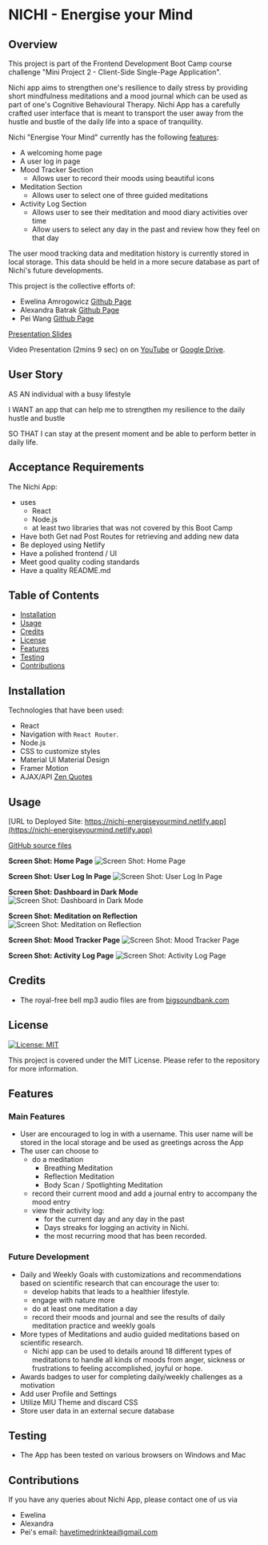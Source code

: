 # NICHI - Energise your Mind

## Overview

This project is part of the Frontend Development Boot Camp course challenge "Mini Project 2 -  Client-Side Single-Page Application". 

Nichi app aims to strengthen one's resilience to daily stress by providing short mindfulness meditations and a mood journal which can be used as part of one's Cognitive Behavioural Therapy. Nichi App has a carefully crafted user interface that is meant to transport the user away from the hustle and bustle of the daily life into a space of tranquility.


Nichi "Energise Your Mind" currently has the following [features](#features):
* A welcoming home page
* A user log in page
* Mood Tracker Section
  * Allows user to record their moods using beautiful icons
* Meditation Section
  * Allows user to select one of three guided meditations
* Activity Log Section
  * Allows user to see their meditation and mood diary activities over time 
  * Allow users to select any day in the past and review how they feel on that day

The user mood tracking data and meditation history is currently stored in local storage. This data should be held in a more secure database as part of Nichi's future developments.

This project is the collective efforts of:
* Ewelina Amrogowicz [Github Page](https://github.com/EAmrogowicz)
* Alexandra Batrak [Github Page](https://github.com/alexandrabatrak)
* Pei Wang [Github Page](https://github.com/HaveTimeDrinkTea)


[Presentation Slides](https://www.canva.com/design/DAFeevC9oFE/MXPTLTBBf_51d5HEzakfwg/view?utm_content=DA[…]mpaign=designshare&utm_medium=link&utm_source=publishsharelink)


Video Presentation (2mins 9 sec) on on [YouTube](https://youtu.be/1fG3ZxOHuVY) or [Google Drive](https://drive.google.com/file/d/1Er0LUH09027YDBuHhXKjsJxPrdyAiCgz/view?usp=sharing).




## User Story

AS AN individual with a busy lifestyle

I WANT an app that can help me to strengthen my resilience to the daily hustle and bustle

SO THAT I can stay at the present moment and be able to perform better in daily life.



## Acceptance Requirements

The Nichi App:
* uses
  * React
  * Node.js
  * at least two libraries that was not covered by this Boot Camp
* Have both Get nad Post Routes for retrieving and adding new data
* Be deployed using Netlify
* Have a polished frontend / UI
* Meet good quality coding standards 
* Have a quality README.md   



## Table of Contents

- [Installation](#installation)
- [Usage](#usage)
- [Credits](#credits)
- [License](#license)
- [Features](#features)
- [Testing](#testing)
- [Contributions](#contributions)


## Installation

Technologies that have been used:

- React
- Navigation with `React Router`.
- Node.js
- CSS to customize styles
- Material UI 
  Material Design
- Framer Motion
- AJAX/API [Zen Quotes](https://zenquotes.io)

## Usage

[URL to Deployed Site: https://nichi-energiseyourmind.netlify.app](https://nichi-energiseyourmind.netlify.app)

[GitHub source files](https://github.com/EAmrogowicz/nichi-energiseYourMind-react)


**Screen Shot: Home Page**
![Screen Shot: Home Page](./public/images/nichi1.png) 


**Screen Shot: User Log In Page**
![Screen Shot: User Log In Page](./public/images/nichi2.png) 


**Screen Shot: Dashboard in Dark Mode**
![Screen Shot: Dashboard in Dark Mode](./public/images/nichi3.png) 


**Screen Shot: Meditation on Reflection**
![Screen Shot: Meditation on Reflection](./public/images/nichi4.png) 

**Screen Shot: Mood Tracker Page**
![Screen Shot: Mood Tracker Page](./public/images/nichi5.png) 


**Screen Shot: Activity Log Page**
![Screen Shot: Activity Log Page](./public/images/nichi6.png) 




## Credits

* The royal-free bell mp3 audio files are from [bigsoundbank.com](https://bigsoundbank.com)


## License

[![License: MIT](https://img.shields.io/badge/License-MIT-yellow.svg)](https://opensource.org/licenses/MIT)

This project is covered under the MIT License. Please refer to the repository
for more information.


## Features

### Main Features
* User are encouraged to log in with a username. This user name will be stored in the local storage and be used as greetings across the App
* The user can choose to
  * do a meditation
    * Breathing Meditation
    * Reflection Meditation
    * Body Scan / Spotlighting Meditation
  * record their current mood and add a journal entry to accompany the mood entry
  * view their activity log:
    * for the current day and any day in the past
    * Days streaks for logging an activity in Nichi.
    * the most recurring mood that has been recorded. 


### Future Development
* Daily and Weekly Goals with customizations and recommendations based on scientific research that can encourage the user to: 
  * develop habits that leads to a healthier lifestyle.
  * engage with nature more
  * do at least one meditation a day
  * record their moods and journal and see the results of daily meditation practice and weekly goals
* More types of Meditations and audio guided meditations based on scientific research.
  * Nichi app can be used to details around 18 different types of meditations to handle all kinds of moods from anger, sickness or frustrations to feeling accomplished, joyful or hope. 
* Awards badges to user for completing daily/weekly challenges as a motivation  
* Add user Profile and Settings
* Utilize MIU Theme and discard CSS
* Store user data in an external secure database


## Testing
* The App has been tested on various browsers on Windows and Mac


## Contributions
If you have any queries about Nichi App, please contact one of us via
* Ewelina
* Alexandra
* Pei's email: <havetimedrinktea@gmail.com>
